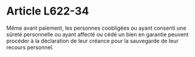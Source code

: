# Article L622-34

Même avant paiement, les personnes coobligées ou ayant consenti une sûreté personnelle ou ayant affecté ou cédé un bien en garantie peuvent procéder à la déclaration de leur créance pour la sauvegarde de leur recours personnel.

